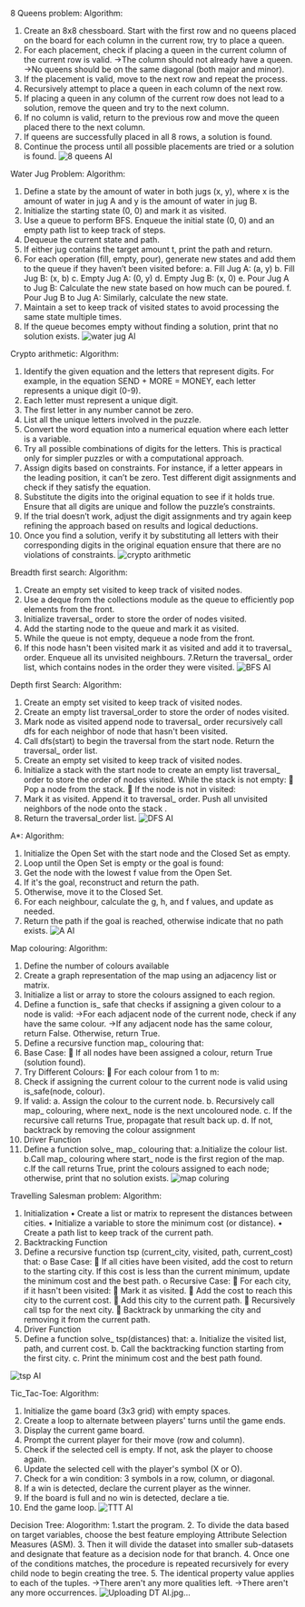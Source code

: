 8 Queens problem:
Algorithm:
1. Create an 8x8 chessboard. Start with the first row and no queens placed on the board for each column in the current row, try to place a queen.
2. For each placement, check if placing a queen in the current column of the current row is valid.
->The column should not already have a queen.
->No queens should be on the same diagonal (both major and minor).
3. If the placement is valid, move to the next row and repeat the process.
4. Recursively attempt to place a queen in each column of the next row.
5. If placing a queen in any column of the current row does not lead to a solution, remove the queen and try to the next column.
6. If no column is valid, return to the previous row and move the queen placed there to the next column.
7. If queens are successfully placed in all 8 rows, a solution is found.
8. Continue the process until all possible placements are tried or a solution is found.
![8 queens AI](https://github.com/user-attachments/assets/6f199de9-75e1-43ee-bb54-a5ac9a9a5259)




Water Jug Problem:
Algorithm:
1. Define a state by the amount of water in both jugs (x, y), where x is the amount of water in jug A    and y is the amount of water in jug B. 
2. Initialize the starting state (0, 0) and mark it as visited.
3. Use a queue to perform BFS. Enqueue the initial state (0, 0) and an empty path list to keep track of steps.
4. Dequeue the current state and path.
5. If either jug contains the target amount t, print the path and return.
6. For each operation (fill, empty, pour), generate new states and add them to the queue if they haven’t been visited before:
a.	Fill Jug A: (a, y)
b.	Fill Jug B: (x, b)
c.	Empty Jug A: (0, y)
d.	Empty Jug B: (x, 0)
e.	Pour Jug A to Jug B: Calculate the new state based on how much can be poured.
f.	Pour Jug B to Jug A: Similarly, calculate the new state.
7. Maintain a set to keep track of visited states to avoid processing the same state multiple times.
8. If the queue becomes empty without finding a solution, print that no solution exists.
![water jug AI](https://github.com/user-attachments/assets/c2f5b7a6-4578-405d-bf69-081c58bcbbba)





Crypto arithmetic:
Algorithm:
1. Identify the given equation and the letters that represent digits. For example, in the equation SEND + MORE = MONEY, each letter represents a unique digit (0-9).
2. Each letter must represent a unique digit.
3. The first letter in any number cannot be zero.
4. List all the unique letters involved in the puzzle.
5. Convert the word equation into a numerical equation where each letter is a variable.
6. Try all possible combinations of digits for the letters. This is practical only for simpler puzzles or with a computational approach.
7. Assign digits based on constraints. For instance, if a letter appears in the leading position, it can’t be zero. Test different digit assignments and check if they satisfy the equation.
8. Substitute the digits into the original equation to see if it holds true. Ensure that all digits are unique and follow the puzzle’s constraints.
9. If the trial doesn’t work, adjust the digit assignments and try again keep refining the approach based on results and logical deductions.
10. Once you find a solution, verify it by substituting all letters with their corresponding digits in the original equation ensure that there are no violations of constraints.
 ![crypto arithmetic](https://github.com/user-attachments/assets/cab760ab-37da-420f-9e6e-d6faca8c4fd8)





Breadth first search:
Algorithm:
1. Create an empty set visited to keep track of visited nodes.
2. Use a deque from the collections module as the queue to efficiently pop elements from the front.
3. Initialize traversal_ order to store the order of nodes visited.
4. Add the starting node to the queue and mark it as visited.
5. While the queue is not empty, dequeue a node from the front.
6. If this node hasn't been visited mark it as visited and add it to traversal_ order. Enqueue all its unvisited neighbours.
7.Return the traversal_ order list, which contains nodes in the order they were visited.
![BFS AI](https://github.com/user-attachments/assets/4f752913-e7f3-4b3f-93ce-d4b7ee2b7fcc)





Depth first Search:
Algorithm:
1. Create an empty set visited to keep track of visited nodes.
2. Create an empty list traversal_order to store the order of nodes visited.
3. Mark node as visited append node to traversal_ order recursively call dfs for each neighbor of node that hasn't been visited.
4. Call dfs(start) to begin the traversal from the start node. Return the traversal_ order list.
5. Create an empty set visited to keep track of visited nodes.
6. Initialize a stack with the start node to create an empty list traversal_ order to store the order of nodes visited. While the stack is not empty:
	Pop a node from the stack.
	If the node is not in visited:
7. Mark it as visited. Append it to traversal_ order. Push all unvisited neighbors of the node onto the stack .
8. Return the traversal_order list.
![DFS AI](https://github.com/user-attachments/assets/d5788872-38e5-48cf-a0b4-b386f2349ca1)






A*:
Algorithm:
1. Initialize the Open Set with the start node and the Closed Set as empty.
2. Loop until the Open Set is empty or the goal is found:
3. Get the node with the lowest f value from the Open Set.
4. If it's the goal, reconstruct and return the path.
5. Otherwise, move it to the Closed Set.
6. For each neighbour, calculate the g, h, and f values, and update as needed.
7. Return the path if the goal is reached, otherwise indicate that no path exists.
![A AI](https://github.com/user-attachments/assets/69d8a911-446f-48cc-a639-573ce9fecf1a)








Map colouring:
Algorithm:
1. Define the number of colours available 
2. Create a graph representation of the map using an adjacency list or matrix.
3. Initialize a list or array to store the colours assigned to each region.
4. Define a function is_ safe that checks if assigning a given colour to a node is valid:
                    ->For each adjacent node of the current node, check if any have the same colour.
                    ->If any adjacent node has the same colour, return False. Otherwise, return True.
5. Define a recursive function map_ colouring that:
1.	Base Case:
	If all nodes have been assigned a colour, return True (solution found).
2.	Try Different Colours:
	For each colour from 1 to m:
1.	Check if assigning the current colour to the current node is valid using is_safe(node, colour).
2.	If valid:
a.	Assign the colour to the current node.
b.	Recursively call map_ colouring, where next_ node is the next uncoloured node.
c.	If the recursive call returns True, propagate that result back up.
d.	If not, backtrack by removing the colour assignment 
4. Driver Function
1. Define a function solve_ map_ colouring that:
  a.Initialize the colour list.
  b.Call map_ colouring where start_ node is the first region of the map.
  c.If the call returns True, print the colours assigned to each node; otherwise, print that no solution exists.
![map coluring](https://github.com/user-attachments/assets/0be5e258-7236-4167-a798-299b896755f1)










Travelling Salesman problem:
Algorithm:
1. Initialization
•	Create a list or matrix to represent the distances between cities.
•	Initialize a variable to store the minimum cost (or distance).
•	Create a path list to keep track of the current path.
2. Backtracking Function
1.	Define a recursive function tsp (current_city, visited, path, current_cost) that:
o	Base Case:
	If all cities have been visited, add the cost to return to the starting city. If this cost is less than the current minimum, update the minimum cost and the best path.
o	Recursive Case:
	For each city, if it hasn't been visited:
	Mark it as visited.
	Add the cost to reach this city to the current cost.
	Add this city to the current path.
	Recursively call tsp for the next city.
	Backtrack by unmarking the city and removing it from the current path.
3. Driver Function
1. Define a function solve_ tsp(distances) that:
                            a. Initialize the visited list, path, and current cost.
                            b. Call the backtracking function starting from the first city.
                            c. Print the minimum cost and the best path found.

![tsp AI](https://github.com/user-attachments/assets/2cb2ff91-bbd4-4c2d-8b8b-d3047a62f637)









Tic_Tac-Toe:
Algorithm:
1. Initialize the game board (3x3 grid) with empty spaces.
2. Create a loop to alternate between players' turns until the game ends.
3. Display the current game board.
4. Prompt the current player for their move (row and column).
5. Check if the selected cell is empty. If not, ask the player to choose again.
6. Update the selected cell with the player's symbol (X or O).
7. Check for a win condition: 3 symbols in a row, column, or diagonal.
8. If a win is detected, declare the current player as the winner.
9. If the board is full and no win is detected, declare a tie.
10. End the game loop.
![TTT AI](https://github.com/user-attachments/assets/7220e82f-ff61-49ea-a23e-daed3239f5fb)











Decision Tree:
Alogorithm:
1.start the program.
2. To divide the data based on target variables, choose the best feature employing Attribute   Selection Measures (ASM).
3. Then it will divide the dataset into smaller sub-datasets and designate that feature as a decision node for that branch.
4. Once one of the conditions matches, the procedure is repeated recursively for every child node to begin creating the tree.
5. The identical property value applies to each of the tuples.
               ->There aren't any more qualities left.
                ->There aren't any more occurrences.
![Uploading DT AI.jpg…]()






